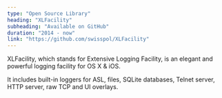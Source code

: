 ```yaml
---
type: "Open Source Library"
heading: "XLFacility"
subheading: "Available on GitHub"
duration: "2014 - now"
link: "https://github.com/swisspol/XLFacility"
---
```


XLFacility, which stands for Extensive Logging Facility, is an elegant and powerful logging facility for OS X &amp; iOS.

It includes built-in loggers for ASL, files, SQLite databases, Telnet server, HTTP server, raw TCP and UI overlays.
